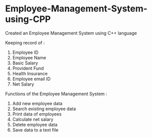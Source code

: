 # Employee-Management-System-using-CPP
Created an Employee Management System using C++ language

Keeping record of : 
  1. Employee ID
  2. Employee Name 
  3. Basic Salary 
  4. Provident Fund
  5. Health Insurance 
  6. Employee email ID
  7. Net Salary

Functions of the Employee Management System : 
  1. Add new employee data
  2. Search existing employee data
  3. Print data of employees
  4. Calculate net salary
  5. Delete employee data
  6. Save data to a text file
